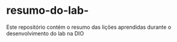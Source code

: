 # resumo-do-lab-
Este repositório contém o resumo das lições aprendidas durante o desenvolvimento do lab na DIO
